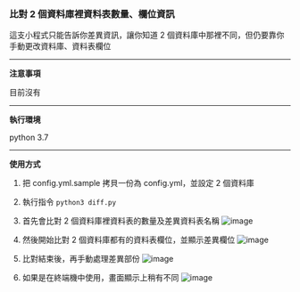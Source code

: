 ### 比對 2 個資料庫裡資料表數量、欄位資訊

這支小程式只能告訴你差異資訊，讓你知道 2 個資料庫中那裡不同，但仍要靠你手動更改資料庫、資料表欄位

---

**注意事項**

目前沒有

---

**執行環境**

python 3.7

---

**使用方式**

1. 把 config.yml.sample 拷貝一份為 config.yml，並設定 2 個資料庫

2. 執行指令
   `python3 diff.py`

3. 首先會比對 2 個資料庫裡資料表的數量及差異資料表名稱 
   ![image](https://drive.google.com/uc?export=view&id=15YrRRPW8ojR_ArXp55_Rmw_OQTwtEYoT)

4. 然後開始比對 2 個資料庫都有的資料表欄位，並顯示差異欄位 
   ![image](https://drive.google.com/uc?export=view&id=1fAPfpZcAlONMoqX3GqQEfesMMefkvjR1)

5. 比對結束後，再手動處理差異部份
   ![image](https://drive.google.com/uc?export=view&id=1l8iG6FiToRC48-ApqowHW31TSsCmVvNN)

6. 如果是在終端機中使用，畫面顯示上稍有不同 
   ![image](https://drive.google.com/uc?export=view&id=1f55caVLpnR9dp-lKZd3tU9XYH1OdbyY6)

